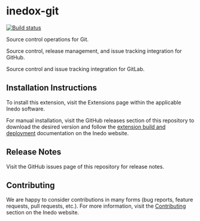 # inedox-git

[![Build status](https://ci.appveyor.com/api/projects/status/luyxpuugjvxvlwm0/branch/master?svg=true)](https://ci.appveyor.com/project/Inedo/inedox-git/branch/master)

Source control operations for Git.

Source control, release management, and issue tracking integration for GitHub.

Source control and issue tracking integration for GitLab.

## Installation Instructions

To install this extension, visit the Extensions page within the applicable Inedo software.

For manual installation, visit the GitHub releases section of this repository to download the desired version and follow the [extension build and deployment](https://inedo.com/support/documentation/various/inedo-sdk/creating#building-deploying) documentation on the Inedo website.

## Release Notes

Visit the GitHub issues page of this repository for release notes.

## Contributing

We are happy to consider contributions in many forms (bug reports, feature requests, pull requests, etc.). For more information, visit the [Contributing](https://inedo.com/open/contributing) section on the Inedo website.

